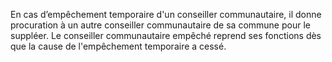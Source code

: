 En cas d’empêchement temporaire d'un conseiller communautaire, il donne procuration à un autre conseiller communautaire de sa commune pour le suppléer. Le conseiller communautaire empêché reprend ses fonctions dès que la cause de l'empêchement temporaire a cessé.